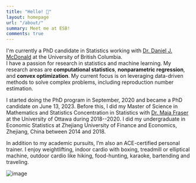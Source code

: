 ```yaml
---
title: "Hello! 🥥"
layout: homepage
url: "/about/"
summary: Meet me at ESB!
comments: true
---
```


I'm currently a PhD candidate in Statistics working with [Dr. Daniel J. McDonald](https://dajmcdon.github.io/) at the University of British Columbia.  
I have a passion for research in statistics and machine learning. My research areas are **computational statistics**, **nonparametric regression**, and **convex optimization**. 
My current focus is on leveraging data-driven methods to solve complex problems, including reproduction number estimation.

I started doing the PhD program in September, 2020 and became a PhD candidate on June 13, 2023. 
Before this, I did my Master of Science in Mathematics and Statistics Concentration in Statistics with [Dr. Maia Fraser](https://mysite.science.uottawa.ca/mfrase8/) at the University of Ottawa during 2018--2020. 
I did my undergraduate in Economic Statistics at Zhejiang University of Finance and Economics, Zhejiang, China between 2014 and 2018. 

In addition to my academic pursuits, I’m also an ACE-certified personal trainer. I enjoy weightlifting, indoor cardio with boxing, treadmill or elliptical machine, outdoor cardio like hiking, food-hunting, karaoke, bartending and traveling. 

![image](https://raw.githubusercontent.com/jiapivialiu/jiapivialiu.github.io/papermod-new/assets/avatar.png)
